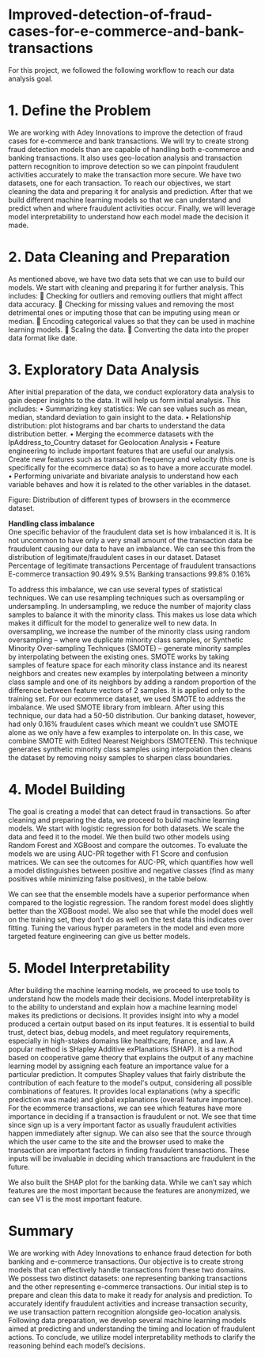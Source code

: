 # Improved-detection-of-fraud-cases-for-e-commerce-and-bank-transactions
For this project, we followed the following workflow to reach our data analysis goal.  

# 1.	Define the Problem
We are working with Adey Innovations to improve the detection of fraud cases for e-commerce and bank transactions. We will try to create strong fraud detection models than are capable of handling both e-commerce and banking transactions. It also uses geo-location analysis and transaction pattern recognition to improve detection so we can pinpoint fraudulent activities accurately to make the transaction more secure. We have two datasets, one for each transaction. To reach our objectives, we start cleaning the data and preparing it for analysis and prediction. After that we build different machine learning models so that we can understand and predict when and where fraudulent activities occur. Finally, we will leverage model interpretability to understand how each model made the decision it made.  

# 2.	Data Cleaning and Preparation
As mentioned above, we have two data sets that we can use to build our models. We start with cleaning and preparing it for further analysis. This includes:
	Checking for outliers and removing outliers that might affect data accuracy.
	Checking for missing values and removing the most detrimental ones or imputing those that can be imputing using mean or median.
	Encoding categorical values so that they can be used in machine learning models.
	Scaling the data.
	Converting the data into the proper data format like date.

# 3.	Exploratory Data Analysis
After initial preparation of the data, we conduct exploratory data analysis to gain deeper insights to the data. It will help us form initial analysis. This includes:
•	Summarizing key statistics: We can see values such as mean, median, standard deviation to gain insight to the data.
•	Relationship distribution: plot histograms and bar charts to understand the data distribution better. 
•	Merging the ecommerce datasets with the IpAddress_to_Country dataset for  Geolocation Analysis
•	Feature engineering to include important features that are useful our analysis. Create new features such as transaction frequency and velocity (this one is specifically for the ecommerce data) so as to have a more accurate model. 
•	Performing univariate and bivariate analysis to understand how each variable behaves and how it is related to the other variables in the dataset.
 
Figure: Distribution of different types of browsers in the ecommerce dataset.

**Handling class imbalance**   
One specific behavior of the fraudulent data set is how imbalanced it is. It is not uncommon to have only a very small amount of the transaction data be fraudulent causing our data to have an imbalance. We can see this from the distribution of legitimate/fraudulent cases in our dataset. 
Dataset	Percentage of legitimate transactions	Percentage of fraudulent transactions
E-commerce transaction	90.49%	9.5%
Banking transactions	99.8%	0.16%

To address this imbalance, we can use several types of statistical techniques. We can use resampling techniques such as oversampling or undersampling. In undersampling, we reduce the number of majority class samples to balance it with the minority class. This makes us lose data which makes it difficult for the model to generalize well to new data. In oversampling, we increase the number of the minority class using random oversampling – where we duplicate minority class samples, or Synthetic Minority Over-sampling Techniques (SMOTE) – generate minority samples by interpolating between the existing ones.  SMOTE works by taking samples of feature space for each minority class instance and its nearest neighbors and creates new examples by interpolating between a minority class sample and one of its neighbors by adding a random proportion of the difference between feature vectors of 2 samples. It is applied only to the training set. 
For our ecommerce dataset, we used SMOTE to address the imbalance. We used SMOTE library from imblearn. After using this technique, our data had a 50-50 distribution. Our banking dataset, however, had only 0.16% fraudulent cases which meant we couldn’t use SMOTE alone as we only have a few examples to interpolate on. In this case, we combine SMOTE with Edited Nearest Neighbors (SMOTEEN). This technique generates synthetic minority class samples using interpolation then cleans the dataset by removing noisy samples to sharpen class boundaries. 

# 4.	Model Building 
The goal is creating a model that can detect fraud in transactions. So after cleaning and preparing the data, we proceed to build machine learning models. We start with logistic regression for both datasets. We scale the data and feed it to the model. We then build two other models using Random Forest and XGBoost and compare the outcomes. 
To evaluate the models we are using AUC-PR together with F1 Score and confusion matrices.  We can see the outcomes for AUC-PR, which quantifies how well a model distinguishes between positive and negative classes (find as many positives while minimizing false positives), in the table below.  
 
We can see that the ensemble models have a superior performance when compared to the logistic regression. The random forest model does slightly better than the XGBoost model. We also see that while the model does well on the training set, they don’t do as well on the test data this indicates over fitting. Tuning the various hyper parameters in the model and even more targeted feature engineering can give us better models.  

# 5.	Model Interpretability
After building the machine learning models, we proceed to use tools to understand how the models made their decisions. Model interpretability is to the ability to understand and explain how a machine learning model makes its predictions or decisions. It provides insight into why a model produced a certain output based on its input features. It is essential to build trust, detect bias, debug models, and meet regulatory requirements, especially in high-stakes domains like healthcare, finance, and law. A popular method is SHapley Additive exPlanations (SHAP). It is a method based on cooperative game theory that explains the output of any machine learning model by assigning each feature an importance value for a particular prediction. It computes Shapley values that fairly distribute the contribution of each feature to the model's output, considering all possible combinations of features. It provides local explanations (why a specific prediction was made) and global explanations (overall feature importance).   
For the ecommerce transactions, we can see which features have more importance in deciding if a transaction is fraudulent or not. We see that time since sign up is a very important factor as usually fraudulent activities happen immediately after signup. We can also see that the source through which the user came to the site and the browser used to make the transaction are important factors in finding fraudulent transactions. These inputs will be invaluable in deciding which transactions are fraudulent in the future. 
 

We also built the SHAP plot for the banking data. While we can’t say which features are the most important because the features are anonymized, we can see V1 is the most important feature.
 

# Summary 
We are working with Adey Innovations to enhance fraud detection for both banking and e-commerce transactions. Our objective is to create strong models that can effectively handle transactions from these two domains. We possess two distinct datasets: one representing banking transactions and the other representing e-commerce transactions. Our initial step is to prepare and clean this data to make it ready for analysis and prediction. To accurately identify fraudulent activities and increase transaction security, we use transaction pattern recognition alongside geo-location analysis.
Following data preparation, we develop several machine learning models aimed at predicting and understanding the timing and location of fraudulent actions. To conclude, we utilize model interpretability methods to clarify the reasoning behind each model’s decisions.


